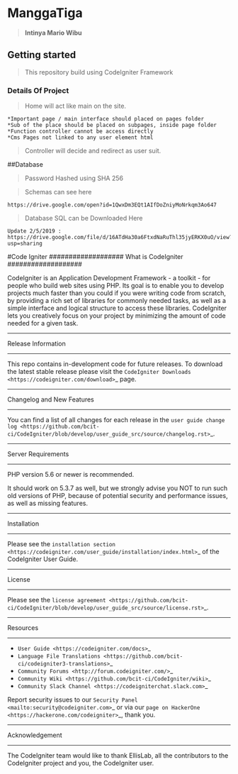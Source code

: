 # ManggaTiga

> **Intinya Mario Wibu**

## Getting started
> This repository build using CodeIgniter Framework

### Details Of Project
> Home will act like main on the site.

    *Important page / main interface should placed on pages folder
    *Sub of the place should be placed on subpages, inside page folder
    *Function controller cannot be access directly
    *Cms Pages not linked to any user element html
>Controller will decide and redirect as user suit.

>
##Database
> Password Hashed using SHA 256 <br>

> Schemas can see here

    https://drive.google.com/open?id=1QwxDm3EQt1AIfDoZniyMoNrkqm3Ao647

>Database SQL can be Downloaded Here 
    
    Update 2/5/2019 : https://drive.google.com/file/d/16ATdHa30a6FtxdNaRuThl35jyERKX0uO/view?usp=sharing
    


    
#Code Igniter
###################
What is CodeIgniter
###################

CodeIgniter is an Application Development Framework - a toolkit - for people
who build web sites using PHP. Its goal is to enable you to develop projects
much faster than you could if you were writing code from scratch, by providing
a rich set of libraries for commonly needed tasks, as well as a simple
interface and logical structure to access these libraries. CodeIgniter lets
you creatively focus on your project by minimizing the amount of code needed
for a given task.

*******************
Release Information
*******************

This repo contains in-development code for future releases. To download the
latest stable release please visit the `CodeIgniter Downloads
<https://codeigniter.com/download>`_ page.

**************************
Changelog and New Features
**************************

You can find a list of all changes for each release in the `user
guide change log <https://github.com/bcit-ci/CodeIgniter/blob/develop/user_guide_src/source/changelog.rst>`_.

*******************
Server Requirements
*******************

PHP version 5.6 or newer is recommended.

It should work on 5.3.7 as well, but we strongly advise you NOT to run
such old versions of PHP, because of potential security and performance
issues, as well as missing features.

************
Installation
************

Please see the `installation section <https://codeigniter.com/user_guide/installation/index.html>`_
of the CodeIgniter User Guide.

*******
License
*******

Please see the `license
agreement <https://github.com/bcit-ci/CodeIgniter/blob/develop/user_guide_src/source/license.rst>`_.

*********
Resources
*********

-  `User Guide <https://codeigniter.com/docs>`_
-  `Language File Translations <https://github.com/bcit-ci/codeigniter3-translations>`_
-  `Community Forums <http://forum.codeigniter.com/>`_
-  `Community Wiki <https://github.com/bcit-ci/CodeIgniter/wiki>`_
-  `Community Slack Channel <https://codeigniterchat.slack.com>`_

Report security issues to our `Security Panel <mailto:security@codeigniter.com>`_
or via our `page on HackerOne <https://hackerone.com/codeigniter>`_, thank you.

***************
Acknowledgement
***************

The CodeIgniter team would like to thank EllisLab, all the
contributors to the CodeIgniter project and you, the CodeIgniter user.
    

